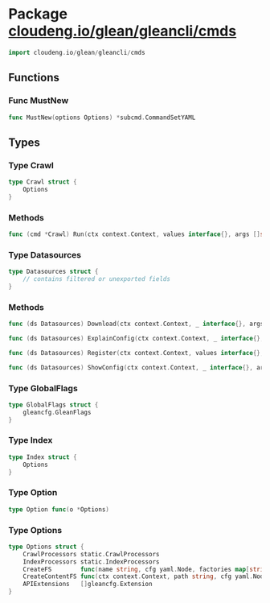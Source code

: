 # Package [cloudeng.io/glean/gleancli/cmds](https://pkg.go.dev/cloudeng.io/glean/gleancli/cmds?tab=doc)

```go
import cloudeng.io/glean/gleancli/cmds
```


## Functions
### Func MustNew
```go
func MustNew(options Options) *subcmd.CommandSetYAML
```



## Types
### Type Crawl
```go
type Crawl struct {
	Options
}
```

### Methods

```go
func (cmd *Crawl) Run(ctx context.Context, values interface{}, args []string) error
```




### Type Datasources
```go
type Datasources struct {
	// contains filtered or unexported fields
}
```

### Methods

```go
func (ds Datasources) Download(ctx context.Context, _ interface{}, args []string) error
```


```go
func (ds Datasources) ExplainConfig(ctx context.Context, _ interface{}, _ []string) error
```


```go
func (ds Datasources) Register(ctx context.Context, values interface{}, args []string) error
```


```go
func (ds Datasources) ShowConfig(ctx context.Context, _ interface{}, args []string) error
```




### Type GlobalFlags
```go
type GlobalFlags struct {
	gleancfg.GleanFlags
}
```


### Type Index
```go
type Index struct {
	Options
}
```


### Type Option
```go
type Option func(o *Options)
```


### Type Options
```go
type Options struct {
	CrawlProcessors static.CrawlProcessors
	IndexProcessors static.IndexProcessors
	CreateFS        func(name string, cfg yaml.Node, factories map[string]crawlcmd.FSFactory) error
	CreateContentFS func(ctx context.Context, path string, cfg yaml.Node) (content.FS, error)
	APIExtensions   []gleancfg.Extension
}
```





